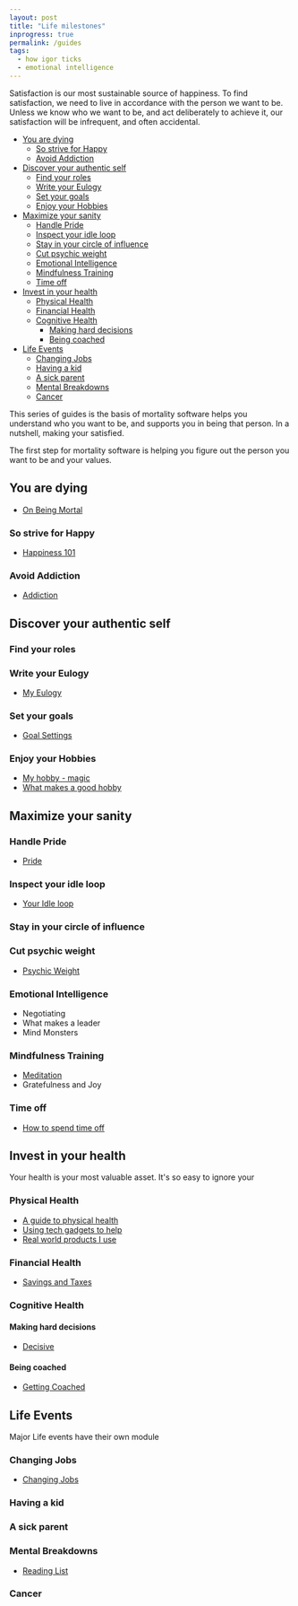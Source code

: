 ```yaml
---
layout: post
title: "Life milestones"
inprogress: true
permalink: /guides
tags:
  - how igor ticks
  - emotional intelligence
---
```


Satisfaction is our most sustainable source of happiness. To find satisfaction, we need to live in accordance with the person we want to be. Unless we know who we want to be, and act deliberately to achieve it, our satisfaction will be infrequent, and often accidental.

<!-- prettier-ignore-start -->
<!-- vim-markdown-toc GFM -->

- [You are dying](#you-are-dying)
  - [So strive for Happy](#so-strive-for-happy)
  - [Avoid Addiction](#avoid-addiction)
- [Discover your authentic self](#discover-your-authentic-self)
  - [Find your roles](#find-your-roles)
  - [Write your Eulogy](#write-your-eulogy)
  - [Set your goals](#set-your-goals)
  - [Enjoy your Hobbies](#enjoy-your-hobbies)
- [Maximize your sanity](#maximize-your-sanity)
  - [Handle Pride](#handle-pride)
  - [Inspect your idle loop](#inspect-your-idle-loop)
  - [Stay in your circle of influence](#stay-in-your-circle-of-influence)
  - [Cut psychic weight](#cut-psychic-weight)
  - [Emotional Intelligence](#emotional-intelligence)
  - [Mindfulness Training](#mindfulness-training)
  - [Time off](#time-off)
- [Invest in your health](#invest-in-your-health)
  - [Physical Health](#physical-health)
  - [Financial Health](#financial-health)
  - [Cognitive Health](#cognitive-health)
    - [Making hard decisions](#making-hard-decisions)
    - [Being coached](#being-coached)
- [Life Events](#life-events)
  - [Changing Jobs](#changing-jobs)
  - [Having a kid](#having-a-kid)
  - [A sick parent](#a-sick-parent)
  - [Mental Breakdowns](#mental-breakdowns)
  - [Cancer](#cancer)

<!-- vim-markdown-toc -->
<!-- prettier-ignore-end -->

This series of guides is the basis of mortality software helps you understand who you want to be, and supports you in being that person. In a nutshell, making your satisfied.

The first step for mortality software is helping you figure out the person you want to be and your values.

## You are dying

- [On Being Mortal](/death)

### So strive for Happy

- [Happiness 101](/happy)

### Avoid Addiction

- [Addiction](/_d/addiction.md)

## Discover your authentic self

### Find your roles

### Write your Eulogy

- [My Eulogy](/eulogy)

### Set your goals

- [Goal Settings](/goals)

### Enjoy your Hobbies

- [My hobby - magic](/magic)
- [What makes a good hobby](/hobby)

## Maximize your sanity

### Handle Pride

- [Pride](/pride)

### Inspect your idle loop

- [Your Idle loop](/idle-loop)

### Stay in your circle of influence

### Cut psychic weight

- [Psychic Weight](/psychic-weight)

### Emotional Intelligence

- Negotiating
- What makes a leader
- Mind Monsters

### Mindfulness Training

- [Meditation](/search-inside-yourself)
- Gratefulness and Joy

### Time off

- [How to spend time off](/timeoff)

## Invest in your health

Your health is your most valuable asset. It's so easy to ignore your

### Physical Health

- [A guide to physical health](/physical-health)
- [Using tech gadgets to help](/tech-health-toys)
- [Real world products I use](/td/notes/irl#physical-health)

### Financial Health

- [Savings and Taxes](/money)

### Cognitive Health

#### Making hard decisions

- [Decisive](/decide)

#### Being coached

- [Getting Coached](/coach)

## Life Events

Major Life events have their own module

### Changing Jobs

- [Changing Jobs](https://idvork.in/tags/#job-hunt)

### Having a kid

### A sick parent

### Mental Breakdowns

- [Reading List](/Depression-Reading-List)

### Cancer
